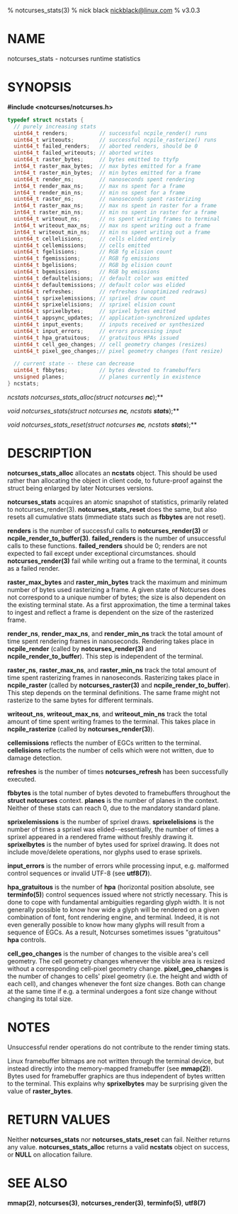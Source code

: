 % notcurses_stats(3)
% nick black <nickblack@linux.com>
% v3.0.3

# NAME

notcurses_stats - notcurses runtime statistics

# SYNOPSIS

**#include <notcurses/notcurses.h>**

```c
typedef struct ncstats {
  // purely increasing stats
  uint64_t renders;          // successful ncpile_render() runs
  uint64_t writeouts;        // successful ncpile_rasterize() runs
  uint64_t failed_renders;   // aborted renders, should be 0
  uint64_t failed_writeouts; // aborted writes
  uint64_t raster_bytes;     // bytes emitted to ttyfp
  int64_t raster_max_bytes;  // max bytes emitted for a frame
  int64_t raster_min_bytes;  // min bytes emitted for a frame
  uint64_t render_ns;        // nanoseconds spent rendering
  int64_t render_max_ns;     // max ns spent for a frame
  int64_t render_min_ns;     // min ns spent for a frame
  uint64_t raster_ns;        // nanoseconds spent rasterizing
  int64_t raster_max_ns;     // max ns spent in raster for a frame
  int64_t raster_min_ns;     // min ns spent in raster for a frame
  uint64_t writeout_ns;      // ns spent writing frames to terminal
  int64_t writeout_max_ns;   // max ns spent writing out a frame
  int64_t writeout_min_ns;   // min ns spent writing out a frame
  uint64_t cellelisions;     // cells elided entirely
  uint64_t cellemissions;    // cells emitted
  uint64_t fgelisions;       // RGB fg elision count
  uint64_t fgemissions;      // RGB fg emissions
  uint64_t bgelisions;       // RGB bg elision count
  uint64_t bgemissions;      // RGB bg emissions
  uint64_t defaultelisions;  // default color was emitted
  uint64_t defaultemissions; // default color was elided
  uint64_t refreshes;        // refreshes (unoptimized redraws)
  uint64_t sprixelemissions; // sprixel draw count
  uint64_t sprixelelisions;  // sprixel elision count
  uint64_t sprixelbytes;     // sprixel bytes emitted
  uint64_t appsync_updates;  // application-synchronized updates
  uint64_t input_events;     // inputs received or synthesized
  uint64_t input_errors;     // errors processing input
  uint64_t hpa_gratuitous;   // gratuitous HPAs issued
  uint64_t cell_geo_changes; // cell geometry changes (resizes)
  uint64_t pixel_geo_changes;// pixel geometry changes (font resize)

  // current state -- these can decrease
  uint64_t fbbytes;          // bytes devoted to framebuffers
  unsigned planes;           // planes currently in existence
} ncstats;
```

**ncstats* notcurses_stats_alloc(struct notcurses* ***nc***);**

**void notcurses_stats(struct notcurses* ***nc***, ncstats* ***stats***);**

**void notcurses_stats_reset(struct notcurses* ***nc***, ncstats* ***stats***);**

# DESCRIPTION

**notcurses_stats_alloc** allocates an **ncstats** object. This should be used
rather than allocating the object in client code, to future-proof against
the struct being enlarged by later Notcurses versions.

**notcurses_stats** acquires an atomic snapshot of statistics, primarily
related to notcurses_render(3). **notcurses_stats_reset** does the same, but
also resets all cumulative stats (immediate stats such as **fbbytes** are not
reset).

**renders** is the number of successful calls to **notcurses_render(3)**
or **ncpile_render_to_buffer(3)**. **failed_renders** is the number of
unsuccessful calls to these functions. **failed_renders** should be 0;
renders are not expected to fail except under exceptional circumstances.
should **notcurses_render(3)** fail while writing out a frame to the terminal,
it counts as a failed render.

**raster_max_bytes** and **raster_min_bytes** track the maximum and minimum
number of bytes used rasterizing a frame. A given state of Notcurses does not
correspond to a unique number of bytes; the size is also dependent on the
existing terminal state. As a first approximation, the time a terminal takes to
ingest and reflect a frame is dependent on the size of the rasterized frame.

**render_ns**, **render_max_ns**, and **render_min_ns** track the total
amount of time spent rendering frames in nanoseconds. Rendering
takes place in **ncpile_render** (called by **notcurses_render(3)** and
**ncpile_render_to_buffer**). This step is independent of the terminal.

**raster_ns**, **raster_max_ns**, and **raster_min_ns** track the total
amount of time spent rasterizing frames in nanoseconds. Rasterizing
takes place in **ncpile_raster** (called by **notcurses_raster(3)** and
**ncpile_render_to_buffer**). This step depends on the terminal definitions.
The same frame might not rasterize to the same bytes for different terminals.

**writeout_ns**, **writeout_max_ns**, and **writeout_min_ns** track the total
amount of time spent writing frames to the terminal. This takes place in
**ncpile_rasterize** (called by **notcurses_render(3)**).

**cellemissions** reflects the number of EGCs written to the terminal.
**cellelisions** reflects the number of cells which were not written, due to
damage detection.

**refreshes** is the number of times **notcurses_refresh** has been
successfully executed.

**fbbytes** is the total number of bytes devoted to framebuffers throughout
the **struct notcurses** context. **planes** is the number of planes in the
context. Neither of these stats can reach 0, due to the mandatory standard
plane.

**sprixelemissions** is the number of sprixel draws. **sprixelelisions** is
the number of times a sprixel was elided--essentially, the number of times
a sprixel appeared in a rendered frame without freshly drawing it.
**sprixelbytes** is the number of bytes used for sprixel drawing. It does not
include move/delete operations, nor glyphs used to erase sprixels.

**input_errors** is the number of errors while processing input, e.g.
malformed control sequences or invalid UTF-8 (see **utf8(7)**).

**hpa_gratuitous** is the number of **hpa** (horizontal position absolute,
see **terminfo(5)**) control sequences issued where not strictly necessary.
This is done to cope with fundamental ambiguities regarding glyph
width. It is not generally possible to know how wide a glyph will be rendered
on a given combination of font, font rendering engine, and terminal. Indeed, it
is not even generally possible to know how many glyphs will result from a
sequence of EGCs. As a result, Notcurses sometimes issues "gratuitous" **hpa**
controls.

**cell_geo_changes** is the number of changes to the visible area's cell
geometry. The cell geometry changes whenever the visible area is resized
without a corresponding cell-pixel geometry change. **pixel_geo_changes**
is the number of changes to cells' pixel geometry (i.e. the height and
width of each cell), and changes whenever the font size changes. Both can
change at the same time if e.g. a terminal undergoes a font size change
without changing its total size.

# NOTES

Unsuccessful render operations do not contribute to the render timing stats.

Linux framebuffer bitmaps are not written through the terminal device, but
instead directly into the memory-mapped framebuffer (see **mmap(2)**). Bytes
used for framebuffer graphics are thus independent of bytes written to the
terminal. This explains why **sprixelbytes** may be surprising given the
value of **raster_bytes**.

# RETURN VALUES

Neither **notcurses_stats** nor **notcurses_stats_reset** can fail. Neither
returns any value. **notcurses_stats_alloc** returns a valid **ncstats**
object on success, or **NULL** on allocation failure.

# SEE ALSO

**mmap(2)**,
**notcurses(3)**,
**notcurses_render(3)**,
**terminfo(5)**,
**utf8(7)**
